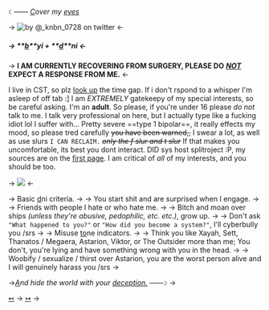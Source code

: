 `☾` ―― *[C](https://rentry.co/beyondthemachine)over my [eyes](https://rentry.co/beyondthemachine)*

-> ![by @_knbn_0728 on twitter](https://cdn.discordapp.com/attachments/1171875531004837998/1184982903139074058/me_fr.png?ex=658df454&is=657b7f54&hm=909eded7cca18706c0530648b2136e986f66dcd6c77dc8cd1fbd1c662383fa35&) <-

##### -> **[b](https://rentry.co/beyondthemachine)**yi + **[d](https://rentry.co/beyondthemachine)**ni <-

-> **I AM CURRENTLY RECOVERING FROM SURGERY, PLEASE DO** [***NOT***](https://rentry.co/beyondthemachine) **EXPECT A RESPONSE FROM ME.** <-

I live in CST, so plz [look up](https://dateful.com/convert/usa-central-time) the time gap. If i don't rspond to a whisper I'm asleep of off tab :]
I am *EXTREMELY* gatekeepy of my special interests, so be careful asking.
I'm an **adult**. So please, if you're under 16 please *do not* talk to me.
I talk very professional on here, but I actually type like a fucking idiot lol
I suffer with... Pretty severe ==type 1 bipolar==, it really effects my mood, so please tred carefully ~~you have been warned,,~~
I swear a lot, as well as use slurs `I CAN RECLAIM.` ~~*only the f slur and t slur*~~ If that makes you uncomfortable, its best you dont interact.
DID sys host splitroject :P, my sources are on the [first page](https://rentry.co/downplay).
I am critical of *all* of my interests, and you should be too.

-> ![](https://media.discordapp.net/attachments/1171875531004837998/1186490634064896052/5d21d0b3.gif?ex=65937083&is=6580fb83&hm=529913fc7f3a5d997a98e2f2caa6f4558c55b971ab8f1ba78217183abb542c06&=&width=62&height=62) <-

-> Basic [d](https://dni-criteria.carrd.co/)ni criteria. ->
-> You start shit and are surprised when I engage. ->
-> Friends with people I hate or who hate me. ->
-> Bitch and moan over ships *(unless they're abusive, pedophilic, etc. etc.)*, grow up. ->
-> Don't ask `"What happened to you?"` or `"How did you become a system?"`, I'll cyberbully you /srs ->
-> Misuse [to](https://toneindicators.carrd.co/)ne indicators. ->
-> Think you like Xayah, Sett, Thanatos / Megaera, Astarion, Viktor, or The Outsider more than me; You don't, you're lying and have something wrong with you in the head. ->
-> Woobify / sexualize / thirst over Astarion, you are the worst person alive and I will genuinely harass you /srs ->

->*[A](https://rentry.co/beyondthemachine)nd hide the world with your [deception.](https://rentry.co/beyondthemachine)* ――`☽` ->

[↢](https://rentry.co/downplay) -> [↣](https://rentry.co/diggingitout) ->